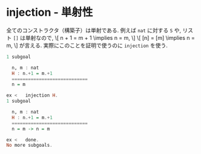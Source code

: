# injection - 単射性

全てのコンストラクタ（構築子）は単射である.
例えば `nat` に対する `S` や, リスト `[]` は単射なので,
\\[ n + 1 = m + 1 \implies n = m, \\]
\\[ [n] = [m] \implies n = m, \\]
が言える.
実際にこのことを証明で使うのに `injection` を使う.

```haskell
1 subgoal

  n, m : nat
  H : n.+1 = m.+1
  ============================
  n = m

ex <   injection H.
1 subgoal

  n, m : nat
  H : n.+1 = m.+1
  ============================
  n = m -> n = m

ex <   done.
No more subgoals.
```
